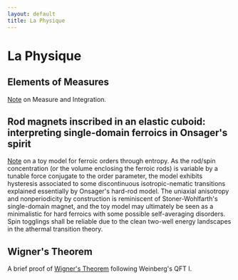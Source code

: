 ```yaml
---
layout: default
title: La Physique
---
```

# La Physique

## Elements of Measures
[Note](../assets/notes/Measures.pdf) on Measure and Integration.

## Rod magnets inscribed in an elastic cuboid: interpreting single-domain ferroics in Onsager's spirit

[Note](https://arxiv.org/abs/2206.01811) on a toy model for ferroic orders through entropy. As the rod/spin concentration (or the volume enclosing the ferroic rods) is variable by a tunable force conjugate to the order parameter, the model exhibits hysteresis associated to some discontinuous isotropic-nematic transitions explained essentially by Onsager's hard-rod model. The uniaxial anisotropy and nonperiodicity by construction is reminiscent of Stoner-Wohlfarth's single-domain magnet, and the toy model may ultimately be seen as a minimalistic for hard ferroics with some possible self-averaging disorders. Spin togglings shall be reliable due to the clean two-well energy landscapes in the athermal transition theory.

## Wigner's Theorem
A brief proof of [Wigner's Theorem](../assets/notes/Wigner's_Theorem.pdf) following Weinberg's QFT I.
